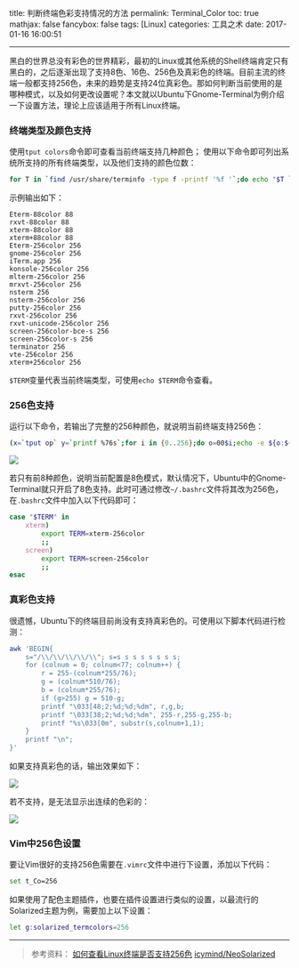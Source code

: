 title: 判断终端色彩支持情况的方法
permalink: Terminal_Color
toc: true
mathjax: false
fancybox: false
tags: [Linux]
categories: 工具之术
date: 2017-01-16 16:00:51

---

黑白的世界总没有彩色的世界精彩，最初的Linux或其他系统的Shell终端肯定只有黑白的，之后逐渐出现了支持8色、16色、256色及真彩色的终端。目前主流的终端一般都支持256色，未来的趋势是支持24位真彩色。那如何判断当前使用的是哪种模式，以及如何更改设置呢？本文就以Ubuntu下Gnome-Terminal为例介绍一下设置方法，理论上应该适用于所有Linux终端。

<!--more-->

### 终端类型及颜色支持

使用`tput colors`命令即可查看当前终端支持几种颜色；
使用以下命令即可列出系统所支持的所有终端类型，以及他们支持的颜色位数：

```bash
for T in `find /usr/share/terminfo -type f -printf '%f '`;do echo "$T `tput -T $T colors`";done|sort -nk2|tail -n20
```

示例输出如下：

```no-highlight
Eterm-88color 88
rxvt-88color 88
xterm-88color 88
xterm+88color 88
Eterm-256color 256
gnome-256color 256
iTerm.app 256
konsole-256color 256
mlterm-256color 256
mrxvt-256color 256
nsterm 256
nsterm-256color 256
putty-256color 256
rxvt-256color 256
rxvt-unicode-256color 256
screen-256color-bce-s 256
screen-256color-s 256
terminator 256
vte-256color 256
xterm+256color 256
```

`$TERM`变量代表当前终端类型，可使用`echo $TERM`命令查看。

### 256色支持

运行以下命令，若输出了完整的256种颜色，就说明当前终端支持256色：

```bash
(x=`tput op` y=`printf %76s`;for i in {0..256};do o=00$i;echo -e ${o:${#o}-3:3} `tput setaf $i;tput setab $i`${y// /=}$x;done)
```

![](https://gmf.shengnengjin.cn/20170116154133.png)

若只有前8种颜色，说明当前配置是8色模式，默认情况下，Ubuntu中的Gnome-Terminal就只开启了8色支持。此时可通过修改`~/.bashrc`文件将其改为256色，在`.bashrc`文件中加入以下代码即可：

```bash
case "$TERM" in
	xterm)
		export TERM=xterm-256color
		;;
	screen)
		export TERM=screen-256color
		;;
esac
```

### 真彩色支持

很遗憾，Ubuntu下的终端目前尚没有支持真彩色的。可使用以下脚本代码进行检测：

```bash
awk 'BEGIN{
    s="/\\/\\/\\/\\/\\"; s=s s s s s s s s;
    for (colnum = 0; colnum<77; colnum++) {
        r = 255-(colnum*255/76);
        g = (colnum*510/76);
        b = (colnum*255/76);
        if (g>255) g = 510-g;
        printf "\033[48;2;%d;%d;%dm", r,g,b;
        printf "\033[38;2;%d;%d;%dm", 255-r,255-g,255-b;
        printf "%s\033[0m", substr(s,colnum+1,1);
    }
    printf "\n";
}'
```

如果支持真彩色的话，输出效果如下：

![](https://gmf.shengnengjin.cn/687474703a2f2f7777332e73696e61696d672e636e2f6c617267652f35643464623866396777316638696e746f386776676a3230686630306f3073762e6a7067.jpg)

若不支持，是无法显示出连续的色彩的：

![](https://gmf.shengnengjin.cn/20170116155023.png)

### Vim中256色设置

要让Vim很好的支持256色需要在`.vimrc`文件中进行下设置，添加以下代码：

```bash
set t_Co=256
```

如果使用了配色主题插件，也要在插件设置进行类似的设置，以最流行的Solarized主题为例，需要加上以下设置：

```bash
let g:solarized_termcolors=256
```

----------


> 参考资料：
> [如何查看Linux终端是否支持256色](http://yysfire.github.io/linux/how-to-check-linux-terminal-whether-support-256-colors.html)
> [icymind/NeoSolarized](https://github.com/icymind/NeoSolarized)